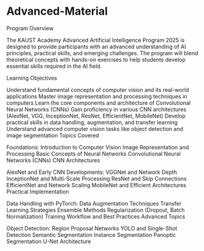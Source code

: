 # Advanced-Material
Program Overview

The KAUST Academy Advanced Artificial Intelligence Program 2025 is designed to provide participants with an advanced understanding of AI principles, practical skills, and emerging challenges. The program will blend theoretical concepts with hands-on exercises to help students develop essential skills required in the AI field.

Learning Objectives

Understand fundamental concepts of computer vision and its real-world applications
Master image representation and processing techniques in computers
Learn the core components and architecture of Convolutional Neural Networks (CNNs)
Gain proficiency in various CNN architectures (AlexNet, VGG, InceptionNet, ResNet, EfficientNet, MobileNet)
Develop practical skills in data handling, augmentation, and transfer learning
Understand advanced computer vision tasks like object detection and image segmentation
Topics Covered


Foundations:
Introduction to Computer Vision
Image Representation and Processing
Basic Concepts of Neural Networks
Convolutional Neural Networks (CNNs)
CNN Architectures

AlexNet and Early CNN Developments:
VGGNet and Network Depth
InceptionNet and Multi-Scale Processing
ResNet and Skip Connections
EfficientNet and Network Scaling
MobileNet and Efficient Architectures
Practical Implementation

Data Handling with PyTorch:
Data Augmentation Techniques
Transfer Learning Strategies
Ensemble Methods
Regularization (Dropout, Batch Normalization)
Training Workflow and Best Practices
Advanced Topics

Object Detection:
Region Proposal Networks
YOLO and Single-Shot Detection
Semantic Segmentation
Instance Segmentation
Panoptic Segmentation
U-Net Architecture
